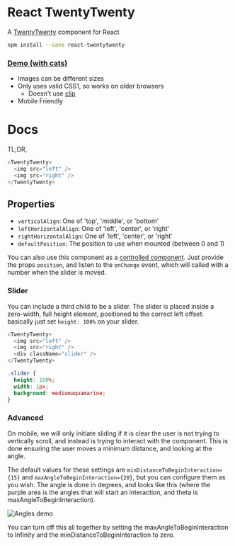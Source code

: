 # React TwentyTwenty

A [TwentyTwenty](http://zurb.com/playground/twentytwenty) component for React

```bash
npm install --save react-twentytwenty
```

### [Demo (with cats)](http://jacobp100.github.io/react-twentytwenty/)

* Images can be different sizes
* Only uses valid CSS1, so works on older browsers
  * Doesn't use [clip](https://developer.mozilla.org/en/docs/Web/CSS/clip)
* Mobile Friendly

# Docs

TL;DR,

```js
<TwentyTwenty>
  <img src="left" />
  <img src="right" />
</TwentyTwenty>
```

## Properties

* `verticalAlign`: One of 'top', 'middle', or 'bottom'
* `leftHorizontalAlign`: One of 'left', 'center', or 'right'
* `rightHorizontalAlign`: One of 'left', 'center', or 'right'
* `defaultPosition`: The position to use when mounted (between 0 and 1)

You can also use this component as a [controlled component](https://reactjs.org/docs/uncontrolled-components.html). Just provide the props `position`, and listen to the `onChange` event, which will called with a number when the slider is moved.

### Slider

You can include a third child to be a slider. The slider is placed inside a zero-width, full height element, positioned to the correct left offset: basically just set `height: 100%` on your slider.

```js
<TwentyTwenty>
  <img src="left" />
  <img src="right" />
  <div className="slider" />
</TwentyTwenty>
```

```css
.slider {
  height: 100%;
  width: 1px;
  background: mediumaquamarine;
}
```

### Advanced

On mobile, we will only initiate sliding if it is clear the user is not trying to vertically scroll, and instead is trying to interact with the component. This is done ensuring the user moves a minimum distance, and looking at the angle.

The default values for these settings are `minDistanceToBeginInteraction={15}` and `maxAngleToBeginInteraction={20}`, but you can configure them as you wish. The angle is done in degrees, and looks like this (where the purple area is the angles that will start an interaction, and theta is maxAngleToBeginInteraction).

![Angles demo](https://raw.githubusercontent.com/jacobp100/react-twentytwenty/gh-pages/assets/angles.png)

You can turn off this all together by setting the maxAngleToBeginInteraction to Infinity and the minDistanceToBeginInteraction to zero.
